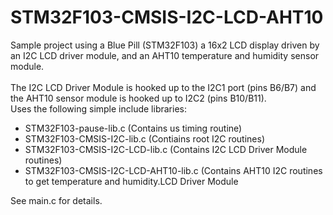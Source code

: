 # STM32F103-CMSIS-I2C-LCD-AHT10
Sample project using a Blue Pill (STM32F103) a 16x2 LCD display driven by an I2C LCD driver module, and an AHT10
temperature and humidity sensor module.
<br><br>
The I2C LCD Driver Module is hooked up to the I2C1 port (pins B6/B7) and the AHT10 sensor module is
hooked up to I2C2 (pins B10/B11).
<br>
Uses the following simple include libraries:
- STM32F103-pause-lib.c          (Contains us timing routine)
- STM32F103-CMSIS-I2C-lib.c      (Contiains root I2C routines)
- STM32F103-CMSIS-I2C-LCD-lib.c  (Contains I2C LCD Driver Module routines)
- STM32F103-CMSIS-I2C-LCD-AHT10-lib.c  (Contains AHT10 I2C routines to get temperature and humidity.LCD Driver Module

See main.c for details.
